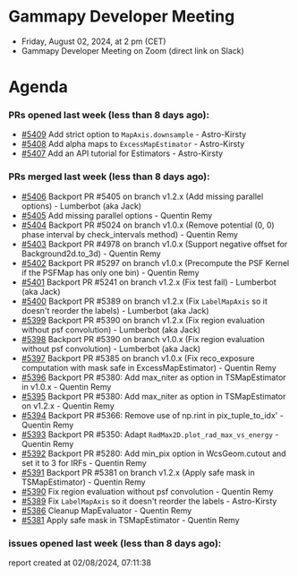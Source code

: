 # Gammapy Developer Meeting 
 * Friday, August 02, 2024, at 2 pm (CET) 
 * Gammapy Developer Meeting on Zoom (direct link on Slack) 
# Agenda

### PRs opened last week (less than 8 days ago): 
* [#5409](https://github.com/gammapy/gammapy/pull/5409) Add strict option to `MapAxis.downsample` - Astro-Kirsty
* [#5408](https://github.com/gammapy/gammapy/pull/5408) Add alpha maps to `ExcessMapEstimator` - Astro-Kirsty
* [#5407](https://github.com/gammapy/gammapy/pull/5407) Add an API tutorial for Estimators - Astro-Kirsty

### PRs merged last week (less than 8 days ago): 
* [#5406](https://github.com/gammapy/gammapy/pull/5406) Backport PR #5405 on branch v1.2.x (Add missing parallel options) - Lumberbot (aka Jack)
* [#5405](https://github.com/gammapy/gammapy/pull/5405) Add missing parallel options - Quentin Remy
* [#5404](https://github.com/gammapy/gammapy/pull/5404) Backport PR #5024 on branch v1.0.x (Remove potential (0, 0) phase interval by check_intervals method) - Quentin Remy
* [#5403](https://github.com/gammapy/gammapy/pull/5403) Backport PR #4978 on branch v1.0.x (Support negative offset for Background2d.to_3d) - Quentin Remy
* [#5402](https://github.com/gammapy/gammapy/pull/5402) Backport PR #5297 on branch v1.0.x (Precompute the PSF Kernel if the PSFMap has only one bin) - Quentin Remy
* [#5401](https://github.com/gammapy/gammapy/pull/5401) Backport PR #5241 on branch v1.2.x (Fix test fail) - Lumberbot (aka Jack)
* [#5400](https://github.com/gammapy/gammapy/pull/5400) Backport PR #5389 on branch v1.2.x (Fix `LabelMapAxis` so it doesn't reorder the labels) - Lumberbot (aka Jack)
* [#5399](https://github.com/gammapy/gammapy/pull/5399) Backport PR #5390 on branch v1.2.x (Fix region evaluation without psf convolution) - Lumberbot (aka Jack)
* [#5398](https://github.com/gammapy/gammapy/pull/5398) Backport PR #5390 on branch v1.0.x (Fix region evaluation without psf convolution) - Lumberbot (aka Jack)
* [#5397](https://github.com/gammapy/gammapy/pull/5397) Backport PR #5385 on branch v1.0.x (Fix reco_exposure computation with mask safe in ExcessMapEstimator) - Quentin Remy
* [#5396](https://github.com/gammapy/gammapy/pull/5396) Backport PR #5380: Add max_niter as option in TSMapEstimator in v1.0.x - Quentin Remy
* [#5395](https://github.com/gammapy/gammapy/pull/5395) Backport PR #5380: Add max_niter as option in TSMapEstimator on v1.2.x - Quentin Remy
* [#5394](https://github.com/gammapy/gammapy/pull/5394) Backport PR #5366: Remove use of np.rint in pix_tuple_to_idx' - Quentin Remy
* [#5393](https://github.com/gammapy/gammapy/pull/5393) Backport PR #5350: Adapt `RadMax2D.plot_rad_max_vs_energy` - Quentin Remy
* [#5392](https://github.com/gammapy/gammapy/pull/5392) Backport PR #5280: Add min_pix option in WcsGeom.cutout and set it to 3 for IRFs  - Quentin Remy
* [#5391](https://github.com/gammapy/gammapy/pull/5391) Backport PR #5381 on branch v1.2.x (Apply safe mask in TSMapEstimator) - Quentin Remy
* [#5390](https://github.com/gammapy/gammapy/pull/5390) Fix region evaluation without psf convolution - Quentin Remy
* [#5389](https://github.com/gammapy/gammapy/pull/5389) Fix `LabelMapAxis` so it doesn't reorder the labels - Astro-Kirsty
* [#5386](https://github.com/gammapy/gammapy/pull/5386) Cleanup MapEvaluator - Quentin Remy
* [#5381](https://github.com/gammapy/gammapy/pull/5381) Apply safe mask in TSMapEstimator - Quentin Remy

### issues opened last week (less than 8 days ago): 

 report created at 02/08/2024, 07:11:38